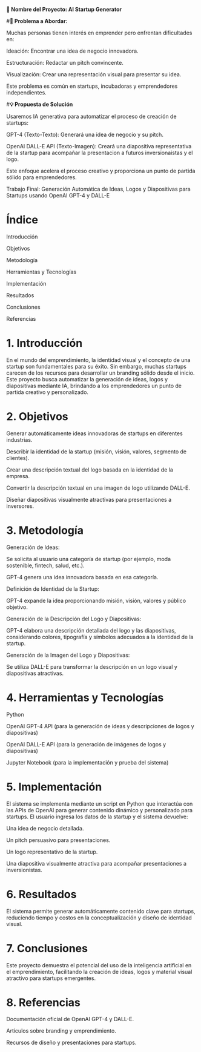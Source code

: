 
__📌 Nombre del Proyecto: AI Startup Generator__



#__📍 Problema a Abordar:__

Muchas personas tienen interés en emprender pero enfrentan dificultades en:

Ideación: Encontrar una idea de negocio innovadora.

Estructuración: Redactar un pitch convincente.

Visualización: Crear una representación visual para presentar su idea.

Este problema es común en startups, incubadoras y emprendedores independientes.



#__💡 Propuesta de Solución__

Usaremos IA generativa para automatizar el proceso de creación de startups:

GPT-4 (Texto-Texto): Generará una idea de negocio y su pitch.

OpenAI DALL-E API (Texto-Imagen): Creará una diapositiva representativa de la startup para acompañar la presentacion a futuros inversionaistas y el logo.

Este enfoque acelera el proceso creativo y proporciona un punto de partida sólido para emprendedores.

Trabajo Final: Generación Automática de Ideas, Logos y Diapositivas para Startups usando OpenAI GPT-4 y DALL-E



# __Índice__

Introducción

Objetivos

Metodología

Herramientas y Tecnologías

Implementación

Resultados

Conclusiones

Referencias


# __1. Introducción__

En el mundo del emprendimiento, la identidad visual y el concepto de una startup son fundamentales para su éxito. Sin embargo, muchas startups carecen de los recursos para desarrollar un branding sólido desde el inicio. Este proyecto busca automatizar la generación de ideas, logos y diapositivas mediante IA, brindando a los emprendedores un punto de partida creativo y personalizado.


# __2. Objetivos__

Generar automáticamente ideas innovadoras de startups en diferentes industrias.

Describir la identidad de la startup (misión, visión, valores, segmento de clientes).

Crear una descripción textual del logo basada en la identidad de la empresa.

Convertir la descripción textual en una imagen de logo utilizando DALL-E.

Diseñar diapositivas visualmente atractivas para presentaciones a inversores.


# __3. Metodología__

Generación de Ideas:

Se solicita al usuario una categoría de startup (por ejemplo, moda sostenible, fintech, salud, etc.).

GPT-4 genera una idea innovadora basada en esa categoría.

Definición de Identidad de la Startup:

GPT-4 expande la idea proporcionando misión, visión, valores y público objetivo.

Generación de la Descripción del Logo y Diapositivas:

GPT-4 elabora una descripción detallada del logo y las diapositivas, considerando colores, tipografía y símbolos adecuados a la identidad de la startup.

Generación de la Imagen del Logo y Diapositivas:

Se utiliza DALL-E para transformar la descripción en un logo visual y diapositivas atractivas.


# __4. Herramientas y Tecnologías__

Python

OpenAI GPT-4 API (para la generación de ideas y descripciones de logos y diapositivas)

OpenAI DALL-E API (para la generación de imágenes de logos y diapositivas)

Jupyter Notebook (para la implementación y prueba del sistema)


# __5. Implementación__

El sistema se implementa mediante un script en Python que interactúa con las APIs de OpenAI para generar contenido dinámico y personalizado para startups. El usuario ingresa los datos de la startup y el sistema devuelve:

Una idea de negocio detallada.

Un pitch persuasivo para presentaciones.

Un logo representativo de la startup.

Una diapositiva visualmente atractiva para acompañar presentaciones a inversionistas.


# __6. Resultados__

El sistema permite generar automáticamente contenido clave para startups, reduciendo tiempo y costos en la conceptualización y diseño de identidad visual.


# __7. Conclusiones__

Este proyecto demuestra el potencial del uso de la inteligencia artificial en el emprendimiento, facilitando la creación de ideas, logos y material visual atractivo para startups emergentes.


# __8. Referencias__

Documentación oficial de OpenAI GPT-4 y DALL-E.

Artículos sobre branding y emprendimiento.

Recursos de diseño y presentaciones para startups.


